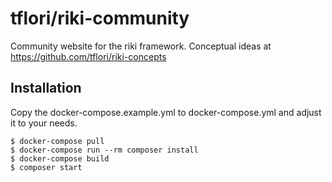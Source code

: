 # tflori/riki-community 

Community website for the riki framework. Conceptual ideas at https://github.com/tflori/riki-concepts

## Installation

Copy the docker-compose.example.yml to docker-compose.yml and adjust it to your needs.

```console
$ docker-compose pull
$ docker-compose run --rm composer install
$ docker-compose build
$ composer start
```
